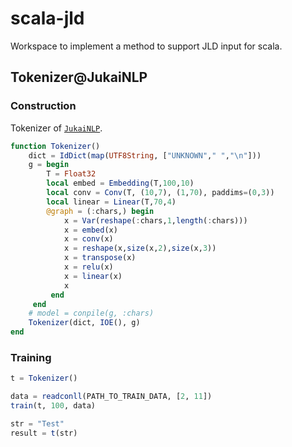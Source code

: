 # scala-jld
Workspace to implement a method to support JLD input for scala.

## Tokenizer@JukaiNLP

### Construction
Tokenizer of [`JukaiNLP`](https://github.com/hshindo/JukaiNLP.jl.git). 

```julia
function Tokenizer()
    dict = IdDict(map(UTF8String, ["UNKNOWN"," ","\n"]))
    g = begin
        T = Float32
        local embed = Embedding(T,100,10)
        local conv = Conv(T, (10,7), (1,70), paddims=(0,3))
        local linear = Linear(T,70,4)
        @graph = (:chars,) begin
            x = Var(reshape(:chars,1,length(:chars)))
            x = embed(x)
            x = conv(x)
            x = reshape(x,size(x,2),size(x,3))
            x = transpose(x)
            x = relu(x)
            x = linear(x)
            x
         end
     end
    # model = conpile(g, :chars)
    Tokenizer(dict, IOE(), g)
end
```

### Training

```julia
t = Tokenizer()

data = readconll(PATH_TO_TRAIN_DATA, [2, 11])
train(t, 100, data)

str = "Test"
result = t(str)
```